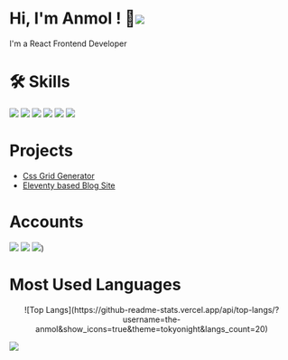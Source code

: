 
# Hi, I'm Anmol ! 👋![](https://img.shields.io/badge/Immortal-%F0%9F%98%8E-%23B7F5B2)

I'm a React Frontend Developer

# 🛠 Skills      

[![](https://img.shields.io/badge/HTML5-E34F26?style=for-the-badge&logo=html5&logoColor=white)](https://en.wikipedia.org/wiki/HTML)
[![](https://img.shields.io/badge/CSS3-1572B6?style=for-the-badge&logo=css3&logoColor=white)](https://en.wikipedia.org/wiki/CSS)
[![](https://img.shields.io/badge/JavaScript-323330?style=for-the-badge&logo=javascript&logoColor=F7DF1E)](https://www.javascript.com/)
[![](https://img.shields.io/badge/React-20232A?style=for-the-badge&logo=react&logoColor=61DAFB)](https://reactjs.org/)
[![](https://img.shields.io/badge/eleventy-20232A?style=for-the-badge&logo=eleventy&logoColor=white)](https://www.11ty.dev/)
[![](https://img.shields.io/badge/Tailwind_CSS-38B2AC?style=for-the-badge&logo=tailwind-css&logoColor=white)](https://tailwindcss.com/)


# Projects

- [Css Grid Generator](https://the-anmol.github.io/Grid_Generator)
- [ Eleventy based Blog Site ](https://netblog.netlify.app/)


# Accounts
[![](https://img.shields.io/badge/Github-333?style=for-the-badge&logo=github&logoColor=white)](https://github.com/the-anmol)
[![](https://img.shields.io/badge/codepen-333?style=for-the-badge&logo=codepen&logoColor=fff)](https://codepen.io/the-anmol)
[![](https://img.shields.io/badge/Medium-000?style=for-the-badge&logo=medium&logoColor=fff)](https://medium.com/@the-anmol))

# Most Used Languages

<div align="center">
      ![Top Langs](https://github-readme-stats.vercel.app/api/top-langs/?username=the-anmol&show_icons=true&theme=tokyonight&langs_count=20)
</div>

![](https://komarev.com/ghpvc/?username=the-anmol&style=flat-square&color=5BB318)
